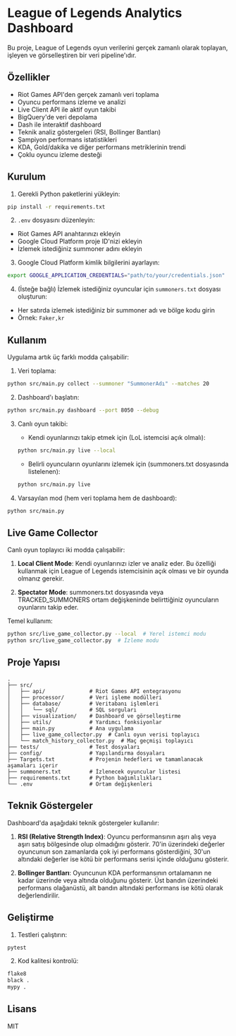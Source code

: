 # League of Legends Analytics Dashboard

Bu proje, League of Legends oyun verilerini gerçek zamanlı olarak toplayan, işleyen ve görselleştiren bir veri pipeline'ıdır.

## Özellikler

- Riot Games API'den gerçek zamanlı veri toplama
- Oyuncu performans izleme ve analizi
- Live Client API ile aktif oyun takibi
- BigQuery'de veri depolama
- Dash ile interaktif dashboard
- Teknik analiz göstergeleri (RSI, Bollinger Bantları)
- Şampiyon performans istatistikleri
- KDA, Gold/dakika ve diğer performans metriklerinin trendi
- Çoklu oyuncu izleme desteği

## Kurulum

1. Gerekli Python paketlerini yükleyin:
```bash
pip install -r requirements.txt
```

2. `.env` dosyasını düzenleyin:
- Riot Games API anahtarınızı ekleyin
- Google Cloud Platform proje ID'nizi ekleyin
- İzlemek istediğiniz summoner adını ekleyin

3. Google Cloud Platform kimlik bilgilerini ayarlayın:
```bash
export GOOGLE_APPLICATION_CREDENTIALS="path/to/your/credentials.json"
```

4. (İsteğe bağlı) İzlemek istediğiniz oyuncular için `summoners.txt` dosyası oluşturun:
- Her satırda izlemek istediğiniz bir summoner adı ve bölge kodu girin
- Örnek: `Faker,kr`

## Kullanım

Uygulama artık üç farklı modda çalışabilir:

1. Veri toplama:
```bash
python src/main.py collect --summoner "SummonerAdı" --matches 20
```

2. Dashboard'ı başlatın:
```bash
python src/main.py dashboard --port 8050 --debug
```

3. Canlı oyun takibi:

   - Kendi oyunlarınızı takip etmek için (LoL istemcisi açık olmalı):
   ```bash
   python src/main.py live --local
   ```

   - Belirli oyuncuların oyunlarını izlemek için (summoners.txt dosyasında listelenen):
   ```bash
   python src/main.py live
   ```

4. Varsayılan mod (hem veri toplama hem de dashboard):
```bash
python src/main.py
```

## Live Game Collector

Canlı oyun toplayıcı iki modda çalışabilir:

1. **Local Client Mode**: Kendi oyunlarınızı izler ve analiz eder. Bu özelliği kullanmak için League of Legends istemcisinin açık olması ve bir oyunda olmanız gerekir.

2. **Spectator Mode**: summoners.txt dosyasında veya TRACKED_SUMMONERS ortam değişkeninde belirttiğiniz oyuncuların oyunlarını takip eder.

Temel kullanım:
```bash
python src/live_game_collector.py --local  # Yerel istemci modu
python src/live_game_collector.py  # İzleme modu
```

## Proje Yapısı

```
.
├── src/
│   ├── api/              # Riot Games API entegrasyonu
│   ├── processor/        # Veri işleme modülleri
│   ├── database/         # Veritabanı işlemleri
│   │   └── sql/          # SQL sorguları
│   ├── visualization/    # Dashboard ve görselleştirme
│   ├── utils/            # Yardımcı fonksiyonlar
│   ├── main.py           # Ana uygulama
│   ├── live_game_collector.py  # Canlı oyun verisi toplayıcı
│   └── match_history_collector.py  # Maç geçmişi toplayıcı
├── tests/                # Test dosyaları
├── config/               # Yapılandırma dosyaları
├── Targets.txt           # Projenin hedefleri ve tamamlanacak aşamaları içerir
├── summoners.txt         # İzlenecek oyuncular listesi
├── requirements.txt      # Python bağımlılıkları
└── .env                  # Ortam değişkenleri
```

## Teknik Göstergeler

Dashboard'da aşağıdaki teknik göstergeler kullanılır:

1. **RSI (Relative Strength Index)**: Oyuncu performansının aşırı alış veya aşırı satış bölgesinde olup olmadığını gösterir. 70'in üzerindeki değerler oyuncunun son zamanlarda çok iyi performans gösterdiğini, 30'un altındaki değerler ise kötü bir performans serisi içinde olduğunu gösterir.

2. **Bollinger Bantları**: Oyuncunun KDA performansının ortalamanın ne kadar üzerinde veya altında olduğunu gösterir. Üst bandın üzerindeki performans olağanüstü, alt bandın altındaki performans ise kötü olarak değerlendirilir.

## Geliştirme

1. Testleri çalıştırın:
```bash
pytest
```

2. Kod kalitesi kontrolü:
```bash
flake8
black .
mypy .
```

## Lisans

MIT 
